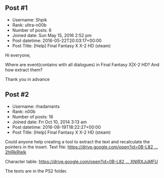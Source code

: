 ## Post #1
- Username: Shpik
- Rank: ultra-n00b
- Number of posts: 6
- Joined date: Sun May 15, 2016 2:52 pm
- Post datetime: 2016-05-22T20:03:17+00:00
- Post Title: [Help] Final Fantasy X X-2 HD (steam)

Hi everyone, 

Where are event(contains with all dialogues) in Final Fantasy X|X-2 HD? And how extract them?

Thank you in advance
## Post #2
- Username: rhadamants
- Rank: n00b
- Number of posts: 16
- Joined date: Fri Oct 10, 2014 3:13 am
- Post datetime: 2016-08-19T18:22:27+00:00
- Post Title: [Help] Final Fantasy X X-2 HD (steam)

Could anyone help creating a tool to extract the text and recalculate the pointers in the insert.
Text file: [https://drive.google.com/open?id=0B-L82 ... 2hlRkRIelk](https://drive.google.com/open?id=0B-L82uP4sSEreHJhc2hlRkRIelk)

Character table: [https://drive.google.com/open?id=0B-L82 ... XNIRXJuMFU](https://drive.google.com/open?id=0B-L82uP4sSErQ3ZJSXNIRXJuMFU)

The texts are in the PS2 folder.
